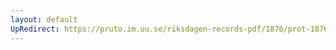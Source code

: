 ```yaml
---
layout: default
UpRedirect: https://pruto.im.uu.se/riksdagen-records-pdf/1876/prot-1876--ak--011/prot-1876--ak--011_027.pdf
---
```

